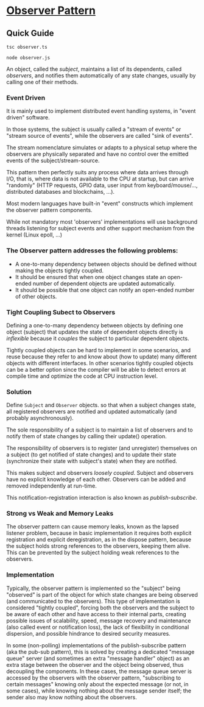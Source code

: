 [Observer Pattern](https://en.wikipedia.org/wiki/Observer_pattern)
================================================================================

Quick Guide
--------------------------------------------------------------------------------
`tsc observer.ts`

`node observer.js`


An object, called the *subject*, maintains a list of its dependents, called *observers*, and notifies them automatically of any state changes, usually by calling one of their methods.

### Event Driven
It is mainly used to implement distributed event handling systems, in "event driven" software. 

In those systems, the subject is usually called a "stream of events" or "stream source of events", while the observers are called "sink of events".

The stream nomenclature simulates or adapts to a physical setup where the observers are physically separated and have no control over the emitted events of the subject/stream-source.

This pattern then perfectly suits any process where data arrives through I/O, that is, where data is not available to the CPU at startup, but can arrive "randomly" (HTTP requests, GPIO data, user input from keyboard/mouse/..., distributed databases and blockchains, ...).

Most modern languages have built-in "event" constructs which implement the observer pattern components.

While not mandatory most 'observers' implementations will use background threads listening for subject events and other support mechanism from the kernel (Linux epoll, ...)

### The Observer pattern addresses the following problems:
- A one-to-many dependency between objects should be defined without making the objects tightly coupled.
- It should be ensured that when one object changes state an open-ended number of dependent objects are updated automatically.
- It should be possible that one object can notify an open-ended number of other objects.

### Tight Coupling Subect to Observers
Defining a one-to-many dependency between objects by defining one object (subject) that updates the state of dependent objects directly is *inflexible* because it *couples* the subject to particular dependent objects.

Tightly coupled objects can be hard to implement in some scenarios, and reuse because they refer to and know about (how to update) many different objects with different interfaces. In other scenarios tightly coupled objects can be a better option since the compiler will be able to detect errors at compile time and optimize the code at CPU instruction level.

### Solution
Define `Subject` and `Observer` objects.
so that when a subject changes state, all registered observers are notified and updated automatically (and probably asynchronously).

The sole responsibility of a subject is to maintain a list of observers and to notify them of state changes by calling their update() operation.

The responsibility of observers is to register (and unregister) themselves on a subject (to get notified of state changes) and to update their state (synchronize their state with subject's state) when they are notified.

This makes subject and observers *loosely coupled*. Subject and observers have no explicit knowledge of each other. Observers can be added and removed independently at run-time.

This notification-registration interaction is also known as *publish-subscribe*.

### Strong vs Weak and Memory Leaks
The observer pattern can cause memory leaks, known as the lapsed listener problem, because in basic implementation it requires both explicit registration and explicit deregistration, as in the dispose pattern, because the subject holds strong references to the observers, keeping them alive. This can be prevented by the subject holding weak references to the observers.

### Implementation
Typically, the observer pattern is implemented so the "subject" being "observed" is part of the object for which state changes are being observed (and communicated to the observers). This type of implementation is considered "tightly coupled", forcing both the observers and the subject to be aware of each other and have access to their internal parts, creating possible issues of scalability, speed, message recovery and maintenance (also called event or notification loss), the lack of flexibility in conditional dispersion, and possible hindrance to desired security measures.

In some (non-polling) implementations of the publish-subscribe pattern (aka the pub-sub pattern), this is solved by creating a dedicated "message queue" server (and sometimes an extra "message handler" object) as an extra stage between the observer and the object being observed, thus decoupling the components. In these cases, the message queue server is accessed by the observers with the observer pattern, "subscribing to certain messages" knowing only about the expected message (or not, in some cases), while knowing nothing about the message sender itself; the sender also may know nothing about the observers.


